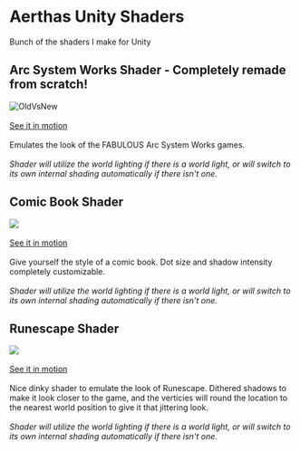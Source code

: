 # Aerthas Unity Shaders
 Bunch of the shaders I make for Unity
 
 
## Arc System Works Shader - Completely remade from scratch!
![OldVsNew](https://imgur.com/mE8WeCI.png)<br/><br/>
[See it in motion](https://i.imgur.com/SKmJzZ2.mp4)<br/><br/>
Emulates the look of the FABULOUS Arc System Works games.<br/><br/>
*Shader will utilize the world lighting if there is a world light, or will switch to its own internal shading automatically if there isn't one.*

## Comic Book Shader
![](https://i.imgur.com/krJmn8f.png)<br/><br/>
[See it in motion](https://i.imgur.com/UnYRWuZ.mp4)<br/><br/>
Give yourself the style of a comic book. Dot size and shadow intensity completely customizable.<br/><br/>
*Shader will utilize the world lighting if there is a world light, or will switch to its own internal shading automatically if there isn't one.*

## Runescape Shader
![](https://i.imgur.com/WussxtK.png)<br/><br/>
[See it in motion](https://i.imgur.com/f33WrHN.mp4)<br/><br/>
Nice dinky shader to emulate the look of Runescape. Dithered shadows to make it look closer to the game, and the verticies will round the location to the nearest world position to give it that jittering look.<br/><br/>
*Shader will utilize the world lighting if there is a world light, or will switch to its own internal shading automatically if there isn't one.*
